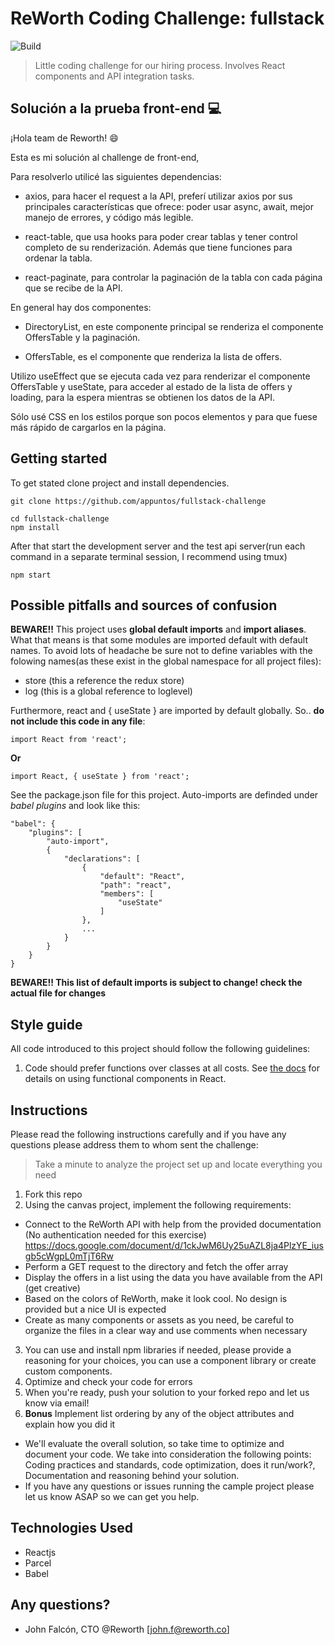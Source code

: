 # ReWorth Coding Challenge: fullstack

![Build](https://github.com/reworthrewards/frontend-challenge/workflows/Build/badge.svg?branch=master&event=push)

> Little coding challenge for our hiring process.
> Involves React components and API integration tasks.
## Solución a la prueba front-end 	:computer:
¡Hola team de Reworth! :smile:

Esta es mi solución al challenge de front-end,

Para resolverlo utilicé las siguientes dependencias:

-   axios, para hacer el request a la API, preferí utilizar axios por sus principales características que ofrece: poder usar async, await, mejor manejo de errores, y código más legible.

-   react-table, que usa hooks para poder crear tablas y tener control completo de su renderización. Además que tiene funciones para ordenar la tabla. 

-   react-paginate, para controlar la paginación de la tabla con cada página que se recibe de la API.

En general hay dos componentes: 

-   DirectoryList, en este componente principal se renderiza el componente OffersTable y la paginación.

-   OffersTable, es el componente que renderiza la lista de offers.

Utilizo useEffect que se ejecuta cada vez para renderizar el componente OffersTable y useState, para acceder al estado de la lista de offers y loading, para la espera mientras se obtienen los datos de la API. 

Sólo usé CSS en los estilos porque son pocos elementos y para que fuese más rápido de cargarlos en la página.

## Getting started

To get stated clone project and install dependencies.

```{.bash}
git clone https://github.com/appuntos/fullstack-challenge
```

```{.bash}
cd fullstack-challenge
npm install
```

After that start the development server and the test api server(run each
command in a separate terminal session, I recommend using tmux)

```{.bash}
npm start
```

## Possible pitfalls and sources of confusion

**BEWARE!!** This project uses **global default imports** and **import
aliases**. What that means is that some modules are imported default
with default names. To avoid lots of headache be sure not to define
variables with the folowing names(as these exist in the global
namespace for all project files):

-   store (this a reference the redux store)
-   log (this is a global reference to loglevel)

Furthermore, react and { useState } are imported by default globally.
So.. **do not include this code in any file**:

```{.javascript org-language="js"}
import React from 'react';
```

**Or**

```{.javascript org-language="js"}
import React, { useState } from 'react';
```

See the package.json file for this project. Auto-imports are definded
under _babel plugins_ and look like this:

```{.javascript org-language="js"}
"babel": {
    "plugins": [
        "auto-import",
        {
            "declarations": [
                {
                    "default": "React",
                    "path": "react",
                    "members": [
                        "useState"
                    ]
                },
                ...
            }
        }
    }
}
```

**BEWARE!! This list of default imports is subject to change! check the actual file for changes**

## Style guide

All code introduced to this project should follow the following
guidelines:

1.  Code should prefer functions over classes at all costs. See [the
    docs](https://reactjs.org/docs/hooks-intro.html) for details on
    using functional components in React.

## Instructions

Please read the following instructions carefully and if you have any questions please address them to whom sent the challenge:

> Take a minute to analyze the project set up and locate everything you need

1.  Fork this repo
2.  Using the canvas project, implement the following requirements:

-   Connect to the ReWorth API with help from the provided documentation (No authentication needed for this exercise) https://docs.google.com/document/d/1ckJwM6Uy25uAZL8ja4PlzYE_iusgb5cWgpL0mTjT6Rw
-   Perform a GET request to the directory and fetch the offer array
-   Display the offers in a list using the data you have available from the API (get creative)
-   Based on the colors of ReWorth, make it look cool. No design is provided but a nice UI is expected
-   Create as many components or assets as you need, be careful to organize the files in a clear way and use comments when necessary

3.  You can use and install npm libraries if needed, please provide a reasoning for your choices, you can use a component library or create custom components.
4.  Optimize and check your code for errors
5.  When you're ready, push your solution to your forked repo and let us know via email!
6.  **Bonus** Implement list ordering by any of the object attributes and explain how you did it

-   We'll evaluate the overall solution, so take time to optimize and document your code. We take into consideration the following points: Coding practices and standards, code optimization, does it run/work?, Documentation and reasoning behind your solution.
-   If you have any questions or issues running the cample project please let us know ASAP so we can get you help.

## Technologies Used

-   Reactjs
-   Parcel
-   Babel

## Any questions?

-   John Falcón, CTO @Reworth [john.f@reworth.co]
